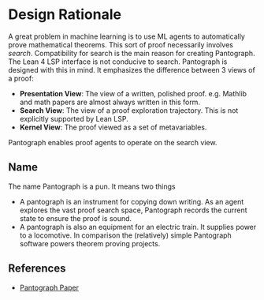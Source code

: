 # Design Rationale

A great problem in machine learning is to use ML agents to automatically prove
mathematical theorems. This sort of proof necessarily involves *search*.
Compatibility for search is the main reason for creating Pantograph.  The Lean 4
LSP interface is not conducive to search. Pantograph is designed with this in
mind. It emphasizes the difference between 3 views of a proof:

- **Presentation View**: The view of a written, polished proof. e.g. Mathlib and
  math papers are almost always written in this form.
- **Search View**: The view of a proof exploration trajectory. This is not
  explicitly supported by Lean LSP.
- **Kernel View**: The proof viewed as a set of metavariables.

Pantograph enables proof agents to operate on the search view.

## Name

The name Pantograph is a pun. It means two things
- A pantograph is an instrument for copying down writing. As an agent explores
  the vast proof search space, Pantograph records the current state to ensure
  the proof is sound.
- A pantograph is also an equipment for an electric train. It supplies power to
  a locomotive. In comparison the (relatively) simple Pantograph software powers
  theorem proving projects.

## References

* [Pantograph Paper](https://arxiv.org/abs/2410.16429)

